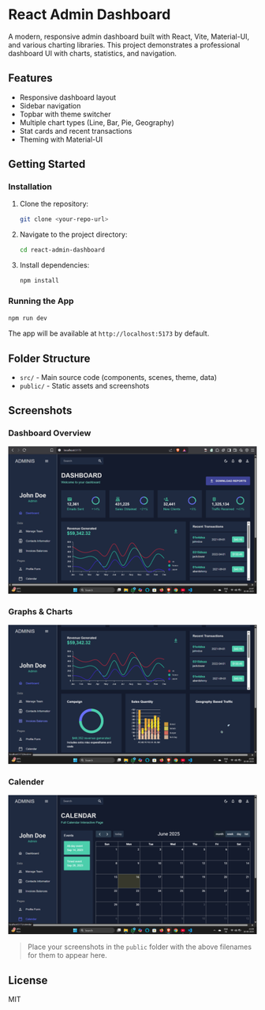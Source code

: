 # React Admin Dashboard

A modern, responsive admin dashboard built with React, Vite, Material-UI, and various charting libraries. This project demonstrates a professional dashboard UI with charts, statistics, and navigation.

## Features
- Responsive dashboard layout
- Sidebar navigation
- Topbar with theme switcher
- Multiple chart types (Line, Bar, Pie, Geography)
- Stat cards and recent transactions
- Theming with Material-UI

## Getting Started

### Installation
1. Clone the repository:
   ```sh
   git clone <your-repo-url>
   ```
2. Navigate to the project directory:
   ```sh
   cd react-admin-dashboard
   ```
3. Install dependencies:
   ```sh
   npm install
   ```

### Running the App
```sh
npm run dev
```
The app will be available at `http://localhost:5173` by default.

## Folder Structure
- `src/` - Main source code (components, scenes, theme, data)
- `public/` - Static assets and screenshots

## Screenshots

### Dashboard Overview
![Dashboard Overview](public/dashboard-preview.png)

### Graphs & Charts
![Graphs](public/graphsandcharts.png)

### Calender
![Calender](public/calender.png)

> Place your screenshots in the `public` folder with the above filenames for them to appear here.

## License
MIT
